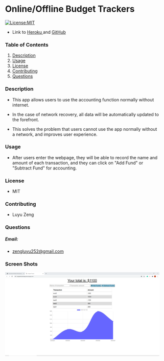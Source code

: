 # Online/Offline Budget Trackers


[![License:MIT](https://img.shields.io/badge/License-MIT-yellow.svg)](https://opensource.org/licenses/MIT)

- Link to
  [Heroku ](https://budgettrackerdeg.herokuapp.com/)
  and
  [GitHub ](https://github.com/DEG18/Progressive-Budget)

### Table of Contents

1. [Description](#description)
2. [Usage](#usage)
4. [License](#license)
5. [Contributing](#contributing)
6. [Questions](#questions)


### Description

- This app allows users to use the accounting function normally without internet.

- In the case of network recovery, all data will be automatically updated to the forefront.

- This solves the problem that users cannot use the app normally without a network, and improves user experience.


### Usage

- After users enter the webpage, they will be able to record the name and amount of each transaction, and they can click on "Add Fund" or "Subtract Fund" for accounting.


### License

- MIT

### Contributing

- Luyu Zeng

### Questions
##### Email:
- zengluyu252@gmail.com


### Screen Shots

![](img/home.PNG)

